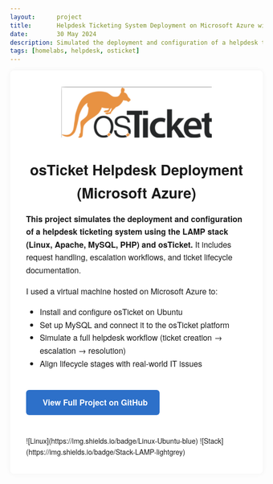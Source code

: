 ```yaml
---
layout:      project
title:       Helpdesk Ticketing System Deployment on Microsoft Azure with osTicket
date:        30 May 2024
description: Simulated the deployment and configuration of a helpdesk ticketing system using the LAMP stack (Linux, Apache, MySQL, PHP) and osTicket.
tags: [homelabs, helpdesk, osticket]
---
```

<style>
  .project-container {
    max-width: 800px;
    margin: auto;
    padding: 2rem;
    font-family: 'Helvetica Neue', sans-serif;
    line-height: 1.6;
    background: #fff;
    border-radius: 8px;
    box-shadow: 0 0 10px rgba(0,0,0,0.05);
  }
  .project-container img {
    max-width: 300px;
    display: block;
    margin: 0 auto 1rem;
  }
  .project-container h2 {
    text-align: center;
    font-size: 1.8rem;
    margin-bottom: 0.5rem;
  }
  .project-container p, ul {
    font-size: 1rem;
  }
  .project-link {
    display: inline-block;
    margin: 1.5rem auto;
    padding: 0.75rem 1.5rem;
    background-color: #2d70c9;
    color: white;
    text-decoration: none;
    font-weight: bold;
    border-radius: 6px;
  }
  .project-link:hover {
    background-color: #1f4f95;
  }
  .badges {
    margin-top: 1rem;
  }
</style>

<div class="project-container">

  <img src="/assets/img/logo copy.png" alt="osTicket Logo">

  <h2>osTicket Helpdesk Deployment (Microsoft Azure)</h2>

  <p><strong>This project simulates the deployment and configuration of a helpdesk ticketing system using the LAMP stack (Linux, Apache, MySQL, PHP) and osTicket.</strong> It includes request handling, escalation workflows, and ticket lifecycle documentation.</p>

  <p>I used a virtual machine hosted on Microsoft Azure to:</p>
  <ul>
    <li>Install and configure osTicket on Ubuntu</li>
    <li>Set up MySQL and connect it to the osTicket platform</li>
    <li>Simulate a full helpdesk workflow (ticket creation → escalation → resolution)</li>
    <li>Align lifecycle stages with real-world IT issues</li>
  </ul>

  <a class="project-link" href="https://github.com/Slewis916/osTicket-Installation.git" target="_blank">🔗 View Full Project on GitHub</a>

  <div class="badges">
    ![Linux](https://img.shields.io/badge/Linux-Ubuntu-blue)
    ![Stack](https://img.shields.io/badge/Stack-LAMP-lightgrey)

  </div>

</div>
